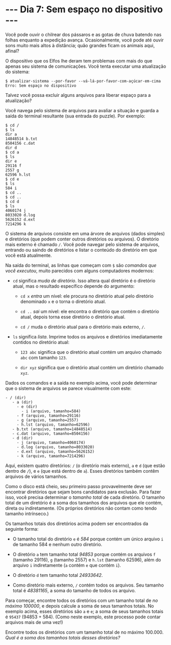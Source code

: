 # --- Dia 7: Sem espaço no dispositivo ---

Você pode ouvir o chilrear dos pássaros e as gotas de chuva batendo nas folhas enquanto a expedição avança. Ocasionalmente, você pode até ouvir sons muito mais altos à distância; quão grandes ficam os animais aqui, afinal?

O dispositivo que os Elfos lhe deram tem problemas com mais do que apenas seu sistema de comunicações. Você tenta executar uma atualização do sistema:

```
$ atualizar-sistema --por-favor --vá-lá-por-favor-com-açúcar-em-cima
Erro: Sem espaço no dispositivo

```

Talvez você possa excluir alguns arquivos para liberar espaço para a atualização?

Você navega pelo sistema de arquivos para avaliar a situação e guarda a saída do terminal resultante (sua entrada do puzzle). Por exemplo:

```
$ cd /
$ ls
dir a
14848514 b.txt
8504156 c.dat
dir d
$ cd a
$ ls
dir e
29116 f
2557 g
62596 h.lst
$ cd e
$ ls
584 i
$ cd ..
$ cd ..
$ cd d
$ ls
4060174 j
8033020 d.log
5626152 d.ext
7214296 k

```

O sistema de arquivos consiste em uma árvore de arquivos (dados simples) e diretórios (que podem conter outros diretórios ou arquivos). O diretório mais externo é chamado `/`. Você pode navegar pelo sistema de arquivos, entrando ou saindo de diretórios e listar o conteúdo do diretório em que você está atualmente.

Na saída do terminal, as linhas que começam com `$` são *comandos que você executou*, muito parecidos com alguns computadores modernos:


  - `cd` significa *muda de diretório*. Isso altera qual diretório é o diretório atual, mas o resultado específico depende do argumento:

    - `cd x` *entra* um nível: ele procura no diretório atual pelo diretório denominado `x` e o torna o diretório atual.

    - `cd ..` *sai* um nível: ele encontra o diretório que contém o diretório atual, depois torna esse diretório o diretório atual.

    - `cd /` muda o diretório atual para o diretório mais externo, `/`.




  - `ls` significa *lista*. Imprime todos os arquivos e diretórios imediatamente contidos no diretório atual:
  
    - `123 abc` significa que o diretório atual contém um arquivo chamado `abc` com tamanho `123`.

    - `dir xyz` significa que o diretório atual contém um diretório chamado `xyz`.





Dados os comandos e a saída no exemplo acima, você pode determinar que o sistema de arquivos se parece visualmente com este:

```
- / (dir)
   - a (dir)
     - e (dir)
       - i (arquivo, tamanho=584)
     - f (arquivo, tamanho=29116)
     - g (arquivo, tamanho=2557)
     - h.lst (arquivo, tamanho=62596)
   - b.txt (arquivo, tamanho=14848514)
   - c.dat (arquivo, tamanho=8504156)
   - d (dir)
     - j (arquivo, tamanho=4060174)
     - d.log (arquivo, tamanho=8033020)
     - d.ext (arquivo, tamanho=5626152)
     - k (arquivo, tamanho=7214296)

```

Aqui, existem quatro diretórios: `/` (o diretório mais externo), `a` e `d` (que estão dentro de `/`), e `e` (que está dentro de `a`). Esses diretórios também contêm arquivos de vários tamanhos.

Como o disco está cheio, seu primeiro passo provavelmente deve ser encontrar diretórios que sejam bons candidatos para exclusão. Para fazer isso, você precisa determinar o *tamanho total* de cada diretório. O tamanho total de um diretório é a soma dos tamanhos dos arquivos que ele contém, direta ou indiretamente. (Os próprios diretórios não contam como tendo tamanho intrínseco.)

Os tamanhos totais dos diretórios acima podem ser encontrados da seguinte forma:


  - O tamanho total do diretório `e` é *584* porque contém um único arquivo `i` de tamanho 584 e nenhum outro diretório.

  - O diretório `a` tem tamanho total *94853* porque contém os arquivos `f` (tamanho 29116), `g` (tamanho 2557) e `h.lst` (tamanho 62596), além do arquivo `i` indiretamente (`a` contém `e` que contém `i`).

  - O diretório `d` tem tamanho total *24933642*.

  - Como diretório mais externo, `/` contém todos os arquivos. Seu tamanho total é *48381165*, a soma do tamanho de todos os arquivo.


Para começar, encontre todos os diretórios com um tamanho total de *no máximo 100000*, e depois calcule a soma de seus tamanhos totais. No exemplo acima, esses diretórios são `a` e `e`; a soma de seus tamanhos totais é `95437` (94853 + 584). (Como neste exemplo, este processo pode contar arquivos mais de uma vez!)

Encontre todos os diretórios com um tamanho total de no máximo 100.000. *Qual é a soma dos tamanhos totais desses diretórios?*

